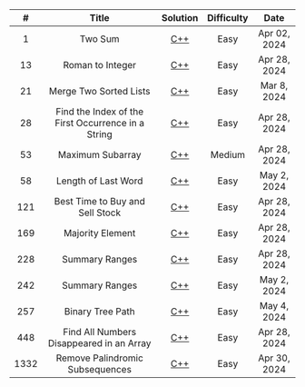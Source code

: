 | # | Title | Solution | Difficulty | Date |
| :--: | :------------------------------------------------------------------------: | :-------------------------------------------------------------------------------------------------------------------------------------------------------------: | :--------: | :----------: |
| 1 | Two Sum | [C++](https://github.com/YingJung03/LeetcodeBase/blob/main/Storage/1.Two_Sum.cpp) | Easy | Apr 02, 2024 |
| 13 | Roman to Integer | [C++](https://github.com/YingJung03/LeetcodeBase/blob/main/Storage/13.Roman_to_Integer.cpp) | Easy | Apr 28, 2024 |
| 21 | Merge Two Sorted Lists | [C++](https://github.com/YingJung03/LeetcodeBase/blob/main/Storage/21.Merge_Two_Sorted_Lists.cpp) | Easy | Mar 8, 2024 |
| 28 | Find the Index of the First Occurrence in a String | [C++](https://github.com/YingJung03/LeetcodeBase/blob/main/Storage/28.Find_the_Index_of_the_First_Occurrence_in_a_String.cpp) | Easy | Apr 28, 2024 |
| 53 | Maximum Subarray | [C++](https://github.com/YingJung03/LeetcodeBase/blob/main/Storage/53.Maximum_Subarray.cpp) | Medium | Apr 28, 2024 |
| 58 | Length of Last Word | [C++](https://github.com/YingJung03/LeetcodeBase/blob/main/Storage/58.Length_of_Last_Word.cpp) | Easy | May 2, 2024 |
| 121 | Best Time to Buy and Sell Stock | [C++](https://github.com/YingJung03/LeetcodeBase/blob/main/Storage/121.Best_Time_to_Buy_and_Sell_Stock.cpp) | Easy | Apr 28, 2024 |
| 169 | Majority Element | [C++](https://github.com/YingJung03/LeetcodeBase/blob/main/Storage/169.Majority_Element.cpp) | Easy | Apr 28, 2024 |
| 228 | Summary Ranges | [C++](https://github.com/YingJung03/LeetcodeBase/blob/main/Storage/228.Summary_Ranges.cpp) | Easy | Apr 28, 2024 |
| 242 | Summary Ranges | [C++](https://github.com/YingJung03/LeetcodeBase/blob/main/Storage/242.Valid_Anagram.cpp) | Easy | May 2, 2024 |
| 257 | Binary Tree Path | [C++](https://github.com/YingJung03/LeetcodeBase/blob/main/Storage/257.Binary_Tree_Path.cpp) | Easy | May 4, 2024 |
| 448 | Find All Numbers Disappeared in an Array | [C++](https://github.com/YingJung03/LeetcodeBase/blob/main/Storage/448.Find_All_Numbers_Disappeared_in_an_Array.cpp) | Easy | Apr 28, 2024 |
| 1332 | Remove Palindromic Subsequences | [C++](https://github.com/YingJung03/LeetcodeBase/blob/main/Storage/1332.Remove_Palindromic_Subsequences.cpp) | Easy | Apr 30, 2024 |


